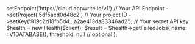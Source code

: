 <?php

use Getapp\Client;
use Getapp\Services\Health;
use Getapp\Enums\;

$client = (new Client())
    ->setEndpoint('https://cloud.appwrite.io/v1') // Your API Endpoint
    ->setProject('5df5acd0d48c2') // Your project ID
    ->setKey('919c2d18fb5d4...a2ae413da83346ad2'); // Your secret API key

$health = new Health($client);

$result = $health->getFailedJobs(
    name: ::V1DATABASE(),
    threshold: null // optional
);